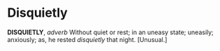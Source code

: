 # Disquietly

**DISQUIETLY**, _adverb_ Without quiet or rest; in an uneasy state; uneasily; anxiously; as, he rested _disquietly_ that night. \[Unusual.\]